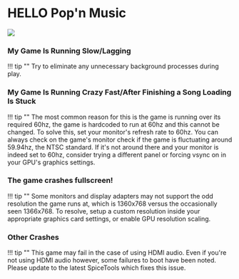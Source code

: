 # HELLO Pop'n Music
<img class="header-logo" src="/img/bemani/popn/hello/logo.png">

### My Game Is Running Slow/Lagging

!!! tip ""
	Try to eliminate any unnecessary background processes during play.

### My Game Is Running Crazy Fast/After Finishing a Song Loading Is Stuck

!!! tip ""
	The most common reason for this is the game is running over its required 60hz, the game is hardcoded to run at 60hz and this cannot be changed. To solve this, set your monitor's refresh rate to 60hz. You can always check on the game's monitor check if the game is fluctuating around 59.94hz, the NTSC standard. If it's not around there and your monitor is indeed set to 60hz, consider trying a different panel or forcing vsync on in your GPU's graphics settings.

### The game crashes fullscreen!

!!! tip ""
	Some monitors and display adapters may not support the odd resolution the game runs at, which is 1360x768 versus the occasionally seen 1366x768. To resolve, setup a custom resolution inside your appropriate graphics card settings, or enable GPU resolution scaling.

### Other Crashes

!!! tip ""
	This game may fail in the case of using HDMI audio. Even if you're not using HDMI audio however, some failures to boot have been noted. Please update to the latest SpiceTools which fixes this issue.